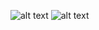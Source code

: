 ![alt text](https://static4.depositphotos.com/1012760/296/i/600/depositphotos_2966040-stock-photo-hot-dog.jpg)
![alt text](https://images.immediate.co.uk/production/volatile/sites/2/2016/07/24724.jpg)
